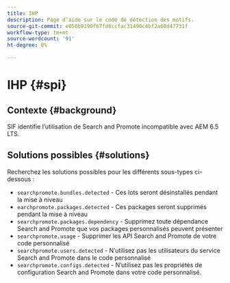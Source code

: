 ```yaml
---
title: IHP
description: Page d’aide sur le code de détection des motifs.
source-git-commit: e050b9190f67fd6ccfac31490c4bf2a60d47731f
workflow-type: tm+mt
source-wordcount: '91'
ht-degree: 8%

---
```


# IHP {#spi}

## Contexte {#background}

SIF identifie l’utilisation de Search and Promote incompatible avec AEM 6.5 LTS.

<!-- Alexandru: drafting for now ## Possible implications and risks {#implications-and-risks} -->

## Solutions possibles {#solutions}

Recherchez les solutions possibles pour les différents sous-types ci-dessous :

* `searchpromote.bundles.detected` - Ces lots seront désinstallés pendant la mise à niveau
* `earchpromote.packages.detected` - Ces packages seront supprimés pendant la mise à niveau
* `searchpromote.packages.dependency` - Supprimez toute dépendance Search and Promote que vos packages personnalisés peuvent présenter
* `searchpromote.usage` - Supprimer les API Search and Promote de votre code personnalisé
* `searchpromote.users.detected` - N’utilisez pas les utilisateurs du service Search and Promote dans le code personnalisé
* `searchpromote.configs.detected` - N’utilisez pas les propriétés de configuration Search and Promote dans votre code personnalisé.